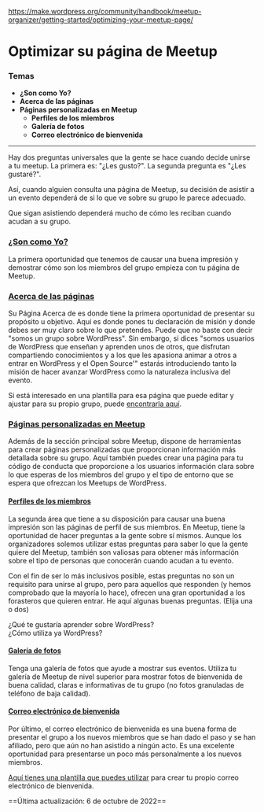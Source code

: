 https://make.wordpress.org/community/handbook/meetup-organizer/getting-started/optimizing-your-meetup-page/

# Optimizar su página de Meetup

### Temas
- **¿Son como Yo?**
- **Acerca de las páginas**
- **Páginas personalizadas en Meetup**
    - **Perfiles de los miembros**
    - **Galería de fotos**
    - **Correo electrónico de bienvenida**

---

Hay dos preguntas universales que la gente se hace cuando decide unirse a tu meetup. La primera es: "¿Les gusto?". La segunda pregunta es "¿Les gustaré?".

Así, cuando alguien consulta una página de Meetup, su decisión de asistir a un evento dependerá de si lo que ve sobre su grupo le parece adecuado.

Que sigan asistiendo dependerá mucho de cómo les reciban cuando acudan a su grupo.

### [¿Son como Yo?](https://make.wordpress.org/community/handbook/meetup-organizer/getting-started/optimizing-your-meetup-page/#are-they-like-me)

La primera oportunidad que tenemos de causar una buena impresión y demostrar cómo son los miembros del grupo empieza con tu página de Meetup.

### [Acerca de las páginas](https://make.wordpress.org/community/handbook/meetup-organizer/getting-started/optimizing-your-meetup-page/#about-pages)

Su Página Acerca de es donde tiene la primera oportunidad de presentar su propósito u objetivo. Aquí es donde pones tu declaración de misión y donde debes ser muy claro sobre lo que pretendes. Puede que no baste con decir "somos un grupo sobre WordPress". Sin embargo, si dices "somos usuarios de WordPress que enseñan y aprenden unos de otros, que disfrutan compartiendo conocimientos y a los que les apasiona animar a otros a entrar en WordPress y el Open Source'" estarás introduciendo tanto la misión de hacer avanzar WordPress como la naturaleza inclusiva del evento.

Si está interesado en una plantilla para esa página que puede editar y ajustar para su propio grupo, puede [encontrarla aquí](https://make.wordpress.org/community/handbook/meetup-organizer/resources/about-page/).

### [Páginas personalizadas en Meetup](https://make.wordpress.org/community/handbook/meetup-organizer/getting-started/optimizing-your-meetup-page/#custom-pages-on-meetup)

Además de la sección principal sobre Meetup, dispone de herramientas para crear páginas personalizadas que proporcionan información más detallada sobre su grupo. Aquí también puedes crear una página para tu código de conducta que proporcione a los usuarios información clara sobre lo que esperas de los miembros del grupo y el tipo de entorno que se espera que ofrezcan los Meetups de WordPress.

#### [Perfiles de los miembros](https://make.wordpress.org/community/handbook/meetup-organizer/getting-started/optimizing-your-meetup-page/#member-profiles)

La segunda área que tiene a su disposición para causar una buena impresión son las páginas de perfil de sus miembros. En Meetup, tiene la oportunidad de hacer preguntas a la gente sobre sí mismos. Aunque los organizadores solemos utilizar estas preguntas para saber lo que la gente quiere del Meetup, también son valiosas para obtener más información sobre el tipo de personas que conocerán cuando acudan a tu evento.

Con el fin de ser lo más inclusivos posible, estas preguntas no son un requisito para unirse al grupo, pero para aquellos que responden (y hemos comprobado que la mayoría lo hace), ofrecen una gran oportunidad a los forasteros que quieren entrar. He aquí algunas buenas preguntas. (Elija una o dos)

¿Qué te gustaría aprender sobre WordPress?  
¿Cómo utiliza ya WordPress?

#### [Galería de fotos](https://make.wordpress.org/community/handbook/meetup-organizer/getting-started/optimizing-your-meetup-page/#photo-gallery)

Tenga una galería de fotos que ayude a mostrar sus eventos. Utiliza tu galería de Meetup de nivel superior para mostrar fotos de bienvenida de buena calidad, claras e informativas de tu grupo (no fotos granuladas de teléfono de baja calidad).

#### [Correo electrónico de bienvenida](https://make.wordpress.org/community/handbook/meetup-organizer/getting-started/optimizing-your-meetup-page/#welcome-email)

Por último, el correo electrónico de bienvenida es una buena forma de presentar el grupo a los nuevos miembros que se han dado el paso y se han afiliado, pero que aún no han asistido a ningún acto. Es una excelente oportunidad para presentarse un poco más personalmente a los nuevos miembros.

[Aquí tienes una plantilla que puedes utilizar](https://make.wordpress.org/community/handbook/meetup-organizer/resources/welcome-email/) para crear tu propio correo electrónico de bienvenida.

==Última actualización: 6 de octubre de 2022==